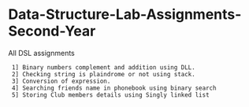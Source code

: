 # Data-Structure-Lab-Assignments-Second-Year
All DSL assignments

     1] Binary numbers complement and addition using DLL.
     2] Checking string is plaindrome or not using stack.
     3] Conversion of expression.
     4] Searching friends name in phonebook using binary search
     5] Storing Club members details using Singly linked list
